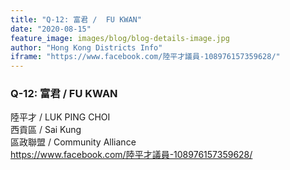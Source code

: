```yaml
---
title: "Q-12: 富君 /  FU KWAN"
date: "2020-08-15"
feature_image: images/blog/blog-details-image.jpg
author: "Hong Kong Districts Info"
iframe: "https://www.facebook.com/陸平才議員-108976157359628/"
---
```


### Q-12: 富君 /  FU KWAN  
陸平才 /  LUK PING CHOI  
西貢區 / Sai Kung  
區政聯盟 /  Community Alliance  
https://www.facebook.com/陸平才議員-108976157359628/
